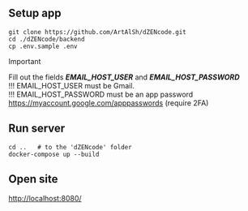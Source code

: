 ## Setup app
```
git clone https://github.com/ArtAlSh/dZENcode.git
cd ./dZENcode/backend
cp .env.sample .env
```
> [!IMPORTANT]
> Fill out the fields ***EMAIL_HOST_USER*** and ***EMAIL_HOST_PASSWORD*** <br>
> !!! EMAIL_HOST_USER must be Gmail. <br>
> !!! EMAIL_HOST_PASSWORD must be an app password https://myaccount.google.com/apppasswords (require 2FA)

## Run server
```
cd ..   # to the 'dZENcode' folder
docker-compose up --build
```
## Open site
[http://localhost:8080/](http://localhost:8080/)
